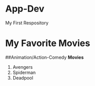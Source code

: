 # App-Dev
My First Respository
# My Favorite Movies
##Animation/Action-Comedy
**Movies**
1. Avengers
2. Spiderman
3. Deadpool
